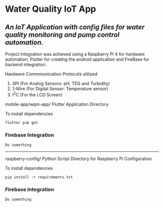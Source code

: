# **Water Quality IoT App**
## *An IoT Application with config files for water quality monitoring and pump control automation.*
      
Project Integration was achieved using a Raspberry Pi 4 for hardware automation, Flutter for creating the android application and FireBase for backend integration.

Hardware Commmunication Protocols utilized
1. SPI (For Analog Sensors: pH, TDS and Turbidity)
2. 1-Wire (For Digital Sensor: Temperature sensor)
3. I<sup>2</sup>C (For the LCD Screen)


mobile-app/wqm-app/ 
Flutter Application Directory

To install dependencies

    flutter pub get

### Firebase Integration
    Do something
---

raspberry-config/
Python Script Directory for Raspberry Pi Configuration

To install dependencies

    pip install -r requirements.txt

### Firebase Integration
    Do something
